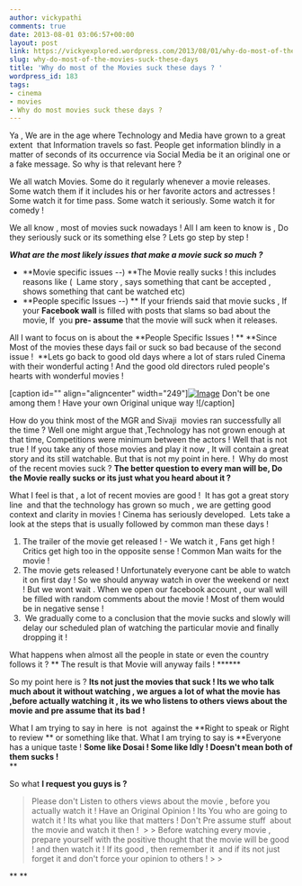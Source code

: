 ```yaml
---
author: vickypathi
comments: true
date: 2013-08-01 03:06:57+00:00
layout: post
link: https://vickyexplored.wordpress.com/2013/08/01/why-do-most-of-the-movies-suck-these-days/
slug: why-do-most-of-the-movies-suck-these-days
title: 'Why do most of the Movies suck these days ? '
wordpress_id: 183
tags:
- cinema
- movies
- Why do most movies suck these days ?
---
```


Ya , We are in the age where Technology and Media have grown to a great extent  that Information travels so fast. People get information blindly in a matter of seconds of its occurrence via Social Media be it an original one or a fake message. So why is that relevant here ? 

We all watch Movies. Some do it regularly whenever a movie releases. Some watch them if it includes his or her favorite actors and actresses ! Some watch it for time pass. Some watch it seriously. Some watch it for comedy ! 

We all know , most of movies suck nowadays ! All I am keen to know is , Do they seriously suck or its something else ? Lets go step by step !

**_What are the most likely issues that make a movie suck so much ?_**

  * **Movie specific issues --) **The Movie really sucks ! this includes reasons like (  Lame story , says something that cant be accepted , shows something that cant be watched etc)
  * **People specific Issues --) ** If your friends said that movie sucks , If your **Facebook wall** is filled with posts that slams so bad about the movie, If  you **pre- assume** that the movie will suck when it releases.

All I want to focus on is about the **People Specific Issues ! ** **Since Most of the movies these days fail or suck so bad because of the second issue !  **Lets go back to good old days where a lot of stars ruled Cinema with their wonderful acting ! And the good old directors ruled people's hearts with wonderful movies !  

[caption id="" align="aligncenter" width="249"][![Image](http://vickyexplored.files.wordpress.com/2013/08/sheep-group.jpg?w=249)](http://vickyexplored.files.wordpress.com/2013/08/sheep-group.jpg) Don't be one among them ! Have your own Original unique way ![/caption]

How do you think most of the MGR and Sivaji  movies ran successfully all the time ? Well one might argue that ,Technology has not grown enough at that time, Competitions were minimum between the actors ! Well that is not true ! If you take any of those movies and play it now , It will contain a great story and its still watchable. But that is not my point in here. !  Why do most of the recent movies suck ? **The better question to every man will be, Do the Movie really sucks or its just what you heard about it ?**

What I feel is that , a lot of recent movies are good !  It has got a great story line  and that the technology has grown so much , we are getting good context and clarity in movies ! Cinema has seriously developed.  Lets take a look at the steps that is usually followed by common man these days !

  1. The trailer of the movie get released ! - We watch it , Fans get high ! Critics get high too in the opposite sense ! Common Man waits for the movie !
  2. The movie gets released ! Unfortunately everyone cant be able to watch it on first day ! So we should anyway watch in over the weekend or next ! But we wont wait . When we open our facebook account , our wall will be filled with random comments about the movie ! Most of them would be in negative sense !
  3.  We gradually come to a conclusion that the movie sucks and slowly will delay our scheduled plan of watching the particular movie and finally dropping it !

What happens when almost all the people in state or even the country follows it ? ** The result is that Movie will anyway fails ! ******

So my point here is ? **Its not just the movies that suck ! Its we who talk much about it without watching , we argues a lot of what the movie has ,before actually watching it , its we who listens to others views about the movie and pre assume that its bad !**

What I am trying to say in here  is not  against the **Right to speak or Right to review ** or something like that. What I am trying to say is **Everyone has a unique taste ! **Some like Dosai ! Some like Idly ! Doesn't mean both of them sucks !**  
**

So what **I request you guys is ?**

<blockquote>Please don't Listen to others views about the movie , before you actually watch it ! Have an Original Opinion ! Its You who are going to watch it ! Its what you like that matters ! Don't Pre assume stuff  about the movie and watch it then ! 
> 
> Before watching every movie , prepare yourself with the positive thought that the movie will be good ! and then watch it ! If its good , then remember it  and if its not just forget it and don't force your opinion to others !
> 
> </blockquote>

** **

 
